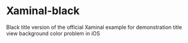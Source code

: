 # Xaminal-black
Black title version of the official Xaminal example for demonstration title view background color problem in iOS
